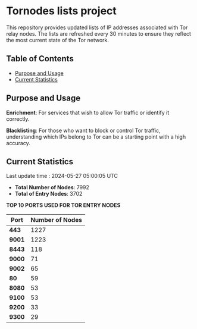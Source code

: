# Tornodes lists project

This repository provides updated lists of IP addresses associated with Tor relay nodes. The lists are refreshed every 30 minutes to ensure they reflect the most current state of the Tor network.

## Table of Contents

- [Purpose and Usage](#purpose-and-usage)
- [Current Statistics](#current-statistics)


## Purpose and Usage

**Enrichment**: For services that wish to allow Tor traffic or identify it correctly.

**Blacklisting**: For those who want to block or control Tor traffic, understanding which IPs belong to Tor can be a starting point with a high accuracy.

## Current Statistics

Last update time : 2024-05-27 05:00:05 UTC

- **Total Number of Nodes**: 7992
- **Total of Entry Nodes**: 3702

**TOP 10 PORTS USED FOR TOR ENTRY NODES**

| **Port** | **Number of Nodes** |
|------|-----------------|
| **443**   | 1227  |
| **9001**   | 1223  |
| **8443**   | 118  |
| **9000**   | 71  |
| **9002**   | 65  |
| **80**   | 59  |
| **8080**   | 53  |
| **9100**   | 53  |
| **9200**   | 33  |
| **9300**   | 29  |

